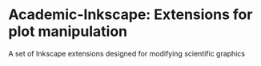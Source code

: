 # Academic-Inkscape: Extensions for plot manipulation
A set of Inkscape extensions designed for modifying scientific graphics
